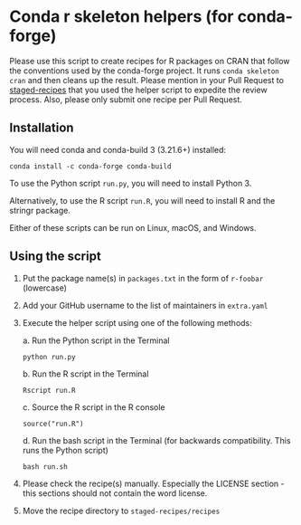 # Conda r skeleton helpers (for conda-forge)

Please use this script to create recipes for R packages on CRAN that follow the
conventions used by the conda-forge project. It runs `conda skeleton cran` and
then cleans up the result. Please mention in your Pull Request to
[staged-recipes][] that you used the helper script to expedite the review
process. Also, please only submit one recipe per Pull Request.

## Installation

You will need conda and conda-build 3 (3.21.6+) installed:

```
conda install -c conda-forge conda-build
```

To use the Python script `run.py`, you will need to install Python 3.

Alternatively, to use the R script `run.R`, you will need to install R and the
stringr package.

Either of these scripts can be run on Linux, macOS, and Windows.

## Using the script

1. Put the package name(s) in `packages.txt` in the form of `r-foobar` (lowercase)
1. Add your GitHub username to the list of maintainers in `extra.yaml`
1. Execute the helper script using one of the following methods:

    a. Run the Python script in the Terminal
    ```
    python run.py
    ```
    b. Run the R script in the Terminal
    ```
    Rscript run.R
    ```
    c. Source the R script in the R console
    ```
    source("run.R")
    ```
    d. Run the bash script in the Terminal
    (for backwards compatibility. This runs the Python script)
    ```
    bash run.sh
    ```

1. Please check the recipe(s) manually. Especially the LICENSE section - this
sections should not contain the word license.
1. Move the recipe directory to `staged-recipes/recipes`

[staged-recipes]: https://github.com/conda-forge/staged-recipes
